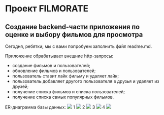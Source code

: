# Проект FILMORATE
## Создание backend-части приложения по оценке и выбору фильмов для просмотра  
Сегодня, ребятки, мы с вами попробуем заполнить файл readme.md.

Приложение обрабатывает внешние http-запросы:
* создание фильмов и пользователей;
* обновление фильмов и пользователей;
* пользователь ставит лайк фильму и удаляет лайк;
* пользователь добавляет другого пользователя в друзья и удаляет из друзей;
* получение списка фильмов и списка пользователей;
* получение списка самых популярных фильмов.

ER-диаграмма базы данных:
![](https://github.com/t1m-ka/java-filmorate.git/src/resources/DB.png)
1
![](resources/DB.png)
2
![](/resources/DB.png)
3
![](src/resources/DВ.png)
4
<img src="/src/resources/DB.png"/>


